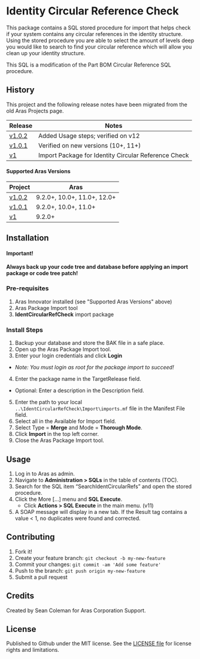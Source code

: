 # Identity Circular Reference Check

This package contains a SQL stored procedure for import that helps check if your system contains any circular references in the identity structure. Using the stored procedure you are able to select the amount of levels deep you would like to search to find your circular reference which will allow you clean up your identity structure.

This SQL is a modification of the Part BOM Circular Reference SQL procedure.

## History

This project and the following release notes have been migrated from the old Aras Projects page.

Release | Notes
--------|--------
[v1.0.2](https://github.com/ArasLabs/identity-circular-ref-check/releases/tag/v1.0.2) | Added Usage steps; verified on v12 
[v1.0.1](https://github.com/ArasLabs/identity-circular-ref-check/releases/tag/v1.0.1) | Verified on new versions (10+, 11+)
[v1](https://github.com/ArasLabs/identity-circular-ref-check/releases/tag/v1) | Import Package for Identity Circular Reference Check

#### Supported Aras Versions

Project | Aras
--------|------
[v1.0.2](https://github.com/ArasLabs/identity-circular-ref-check/releases/tag/v1.0.2) | 9.2.0+, 10.0+, 11.0+, 12.0+ 
[v1.0.1](https://github.com/ArasLabs/identity-circular-ref-check/releases/tag/v1.0.1) | 9.2.0+, 10.0+, 11.0+
[v1](https://github.com/ArasLabs/identity-circular-ref-check/releases/tag/v1) | 9.2.0+

## Installation

#### Important!
**Always back up your code tree and database before applying an import package or code tree patch!**

### Pre-requisites

1. Aras Innovator installed (see "Supported Aras Versions" above)
2. Aras Package Import tool
3. **IdentCircularRefCheck** import package

### Install Steps

1. Backup your database and store the BAK file in a safe place.
2. Open up the Aras Package Import tool.
3. Enter your login credentials and click **Login**
  * _Note: You must login as root for the package import to succeed!_
4. Enter the package name in the TargetRelease field.
  * Optional: Enter a description in the Description field.
5. Enter the path to your local `..\IdentCircularRefCheck\Import\imports.mf` file in the Manifest File field.
6. Select all in the Available for Import field.
7. Select Type = **Merge** and Mode = **Thorough Mode**.
8. Click **Import** in the top left corner.
9. Close the Aras Package Import tool.

## Usage

1. Log in to Aras as admin.
2. Navigate to **Administration > SQLs** in the table of contents (TOC).
3. Search for the SQL item “SearchIdentCircularRefs” and open the stored procedure.
4. Click the More […] menu and **SQL Execute**.
   - Click **Actions > SQL Execute** in the main menu. (v11)
5. A SOAP message will display in a new tab. If the Result tag contains a value < 1, no duplicates were found and corrected.

## Contributing

1. Fork it!
2. Create your feature branch: `git checkout -b my-new-feature`
3. Commit your changes: `git commit -am 'Add some feature'`
4. Push to the branch: `git push origin my-new-feature`
5. Submit a pull request

## Credits

Created by Sean Coleman for Aras Corporation Support.

## License

Published to Github under the MIT license. See the [LICENSE file](./LICENSE.md) for license rights and limitations.
